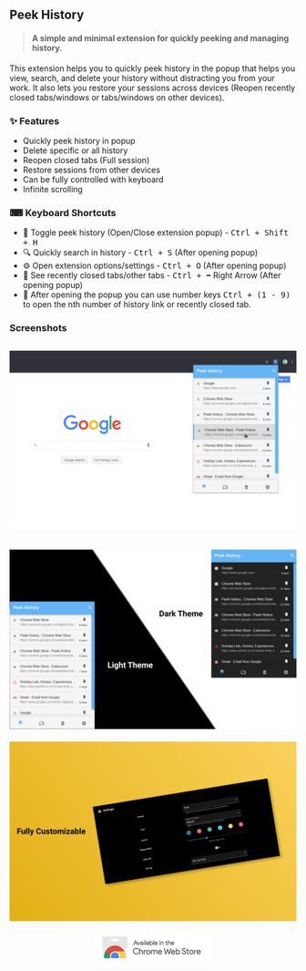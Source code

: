 ## Peek History

> #### A simple and minimal extension for quickly peeking and managing history.

This extension helps you to quickly peek history in the popup that helps you view, search, and delete your history without distracting you from your work. It also lets you restore your sessions across devices (Reopen recently closed tabs/windows or tabs/windows on other devices).

### :sparkles: Features

- Quickly peek history in popup
- Delete specific or all history
- Reopen closed tabs (Full session)
- Restore sessions from other devices
- Can be fully controlled with keyboard
- Infinite scrolling

### ⌨ Keyboard Shortcuts

- 🔵 Toggle peek history (Open/Close extension popup) - <kbd>Ctrl + Shift + H</kbd>
- 🔍 Quickly search in history - <kbd>Ctrl + S</kbd> (After opening popup)
- ⚙️ Open extension options/settings - <kbd>Ctrl + O</kbd> (After opening popup)
- 📑 See recently closed tabs/other tabs - <kbd>Ctrl + ➡️</kbd> Right Arrow (After opening popup)
- 🔢 After opening the popup you can use number keys <kbd>Ctrl + (1 - 9)</kbd> to open the nth number of history link or recently closed tab.

### Screenshots

![peek_history screenshot](readme/normal_screenshot.png "normal screenshot")
---
![peek_history theme screenshot](readme/theme_screenshot.png "themes")
---
![peek_history options screenshot](readme/options_screenshot.png "options")
<br>

<p align="center" >
  <a href="https://chrome.google.com/webstore/detail/peek-history/gknodemjjckmkncijnedcpogffimkmbm">
  <img src="readme/chromewebstore.png" alt="ChromeWebStore logo" height="58" width="206">
  </a>
</p>
